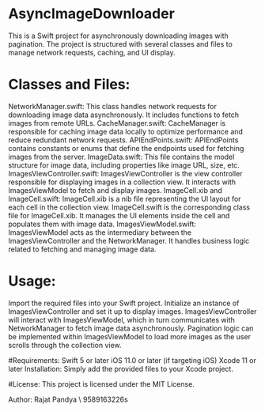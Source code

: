 # AsyncImageDownloader

This is a Swift project for asynchronously downloading images with pagination. The project is structured with several classes and files to manage network requests, caching, and UI display.

# Classes and Files:
NetworkManager.swift:
This class handles network requests for downloading image data asynchronously. It includes functions to fetch images from remote URLs.
CacheManager.swift:
CacheManager is responsible for caching image data locally to optimize performance and reduce redundant network requests.
APIEndPoints.swift:
APIEndPoints contains constants or enums that define the endpoints used for fetching images from the server.
ImageData.swift:
This file contains the model structure for image data, including properties like image URL, size, etc.
ImagesViewController.swift:
ImagesViewController is the view controller responsible for displaying images in a collection view. It interacts with ImagesViewModel to fetch and display images.
ImageCell.xib and ImageCell.swift:
ImageCell.xib is a nib file representing the UI layout for each cell in the collection view.
ImageCell.swift is the corresponding class file for ImageCell.xib. It manages the UI elements inside the cell and populates them with image data.
ImagesViewModel.swift:
ImagesViewModel acts as the intermediary between the ImagesViewController and the NetworkManager. It handles business logic related to fetching and managing image data.

# Usage:
Import the required files into your Swift project.
Initialize an instance of ImagesViewController and set it up to display images.
ImagesViewController will interact with ImagesViewModel, which in turn communicates with NetworkManager to fetch image data asynchronously.
Pagination logic can be implemented within ImagesViewModel to load more images as the user scrolls through the collection view.

#Requirements:
Swift 5 or later
iOS 11.0 or later (if targeting iOS)
Xcode 11 or later
Installation:
Simply add the provided files to your Xcode project.

#License:
This project is licensed under the MIT License.

Author:
Rajat Pandya \\ 9589163226s
